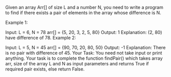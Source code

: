 Given an array Arr[] of size L and a number N, you need to write a program to find if there exists a pair of elements in the array whose difference is N.

Example 1:

Input:
L = 6, N = 78
arr[] = {5, 20, 3, 2, 5, 80}
Output: 1
Explanation: (2, 80) have difference of 78.
Example 2:

Input:
L = 5, N = 45
arr[] = {90, 70, 20, 80, 50}
Output: -1
Explanation: There is no pair with difference of 45.
Your Task:
You need not take input or print anything. Your task is to complete the function findPair() which takes array arr, size of the array L and N as input parameters and returns True if required pair exists, else return False.